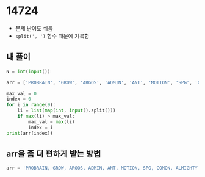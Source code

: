 # 14724

* 문제 난이도 쉬움
* `split(', ')` 함수 때문에 기록함





## 내 풀이

```python
N = int(input())

arr = ['PROBRAIN', 'GROW', 'ARGOS', 'ADMIN', 'ANT', 'MOTION', 'SPG', 'COMON', 'ALMIGHTY']

max_val = 0
index = 0
for i in range(9):
    li = list(map(int, input().split()))
    if max(li) > max_val:
        max_val = max(li)
        index = i
print(arr[index])
```



## arr을 좀 더 편하게 받는 방법

```python
arr = 'PROBRAIN, GROW, ARGOS, ADMIN, ANT, MOTION, SPG, COMON, ALMIGHTY'.split(', ')
```





